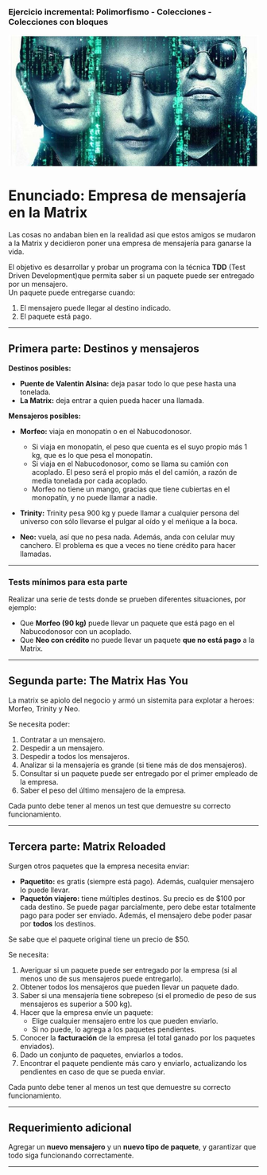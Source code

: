 ### Ejercicio incremental: Polimorfismo - Colecciones - Colecciones con bloques 

![](matrix.jpg)

# Enunciado: Empresa de mensajería en la Matrix

Las cosas no andaban bien en la realidad asi que estos amigos se mudaron a la Matrix  y decidieron poner una empresa de mensajería para ganarse la vida.  

El objetivo es desarrollar y probar un programa con la técnica **TDD** (Test Driven Development)que permita saber si un paquete puede ser entregado por un mensajero.  
Un paquete puede entregarse cuando:  
1. El mensajero puede llegar al destino indicado.  
2. El paquete está pago.

---

## Primera parte: Destinos y mensajeros

**Destinos posibles:**

- **Puente de Valentin Alsina:** deja pasar todo lo que pese hasta una tonelada.
- **La Matrix:** deja entrar a quien pueda hacer una llamada.

**Mensajeros posibles:**

- **Morfeo:** viaja en monopatín o en el Nabucodonosor.  
  - Si viaja en monopatín, el peso que cuenta es el suyo propio más 1 kg, que es lo que pesa el monopatín.  
  - Si viaja en el Nabucodonosor, como se llama su camión con acoplado. El peso será el propio más el del camión, a razón de media tonelada por cada acoplado.  
  - Morfeo no tiene un mango, gracias que tiene cubiertas en el monopatín, y no puede llamar a nadie.

- **Trinity:** Trinity pesa 900 kg y puede llamar a cualquier persona del universo con sólo llevarse el pulgar al oído y el meñique a la boca.

- **Neo:** vuela, así que no pesa nada. Además, anda con celular muy canchero. El problema es que a veces no tiene crédito para hacer llamadas.

---

### Tests mínimos para esta parte

Realizar una serie de tests donde se prueben diferentes situaciones, por ejemplo:  
- Que **Morfeo (90 kg)** puede llevar un paquete que está pago en el Nabucodonosor con un acoplado.  
- Que **Neo con crédito** no puede llevar un paquete **que no está pago** a la Matrix.  

---

## Segunda parte: The Matrix Has You

La matrix se apiolo del negocio y armó un sistemita para explotar a heroes: Morfeo, Trinity y Neo.  

Se necesita poder:  
1. Contratar a un mensajero.  
2. Despedir a un mensajero.  
3. Despedir a todos los mensajeros.  
4. Analizar si la mensajería es grande (si tiene más de dos mensajeros).  
5. Consultar si un paquete puede ser entregado por el primer empleado de la empresa.  
6. Saber el peso del último mensajero de la empresa.  

Cada punto debe tener al menos un test que demuestre su correcto funcionamiento.

---

## Tercera parte: Matrix Reloaded

Surgen otros paquetes que la empresa necesita enviar:

- **Paquetito:** es gratis (siempre está pago). Además, cualquier mensajero lo puede llevar.  
- **Paquetón viajero:** tiene múltiples destinos. Su precio es de $100 por cada destino. Se puede pagar parcialmente, pero debe estar totalmente pago para poder ser enviado. Además, el mensajero debe poder pasar por **todos** los destinos.  

Se sabe que el paquete original tiene un precio de $50.  

Se necesita:  
1. Averiguar si un paquete puede ser entregado por la empresa (si al menos uno de sus mensajeros puede entregarlo).  
2. Obtener todos los mensajeros que pueden llevar un paquete dado.  
3. Saber si una mensajería tiene sobrepeso (si el promedio de peso de sus mensajeros es superior a 500 kg).  
4. Hacer que la empresa envíe un paquete:  
   - Elige cualquier mensajero entre los que pueden enviarlo.  
   - Si no puede, lo agrega a los paquetes pendientes.  
5. Conocer la **facturación** de la empresa (el total ganado por los paquetes enviados).  
6. Dado un conjunto de paquetes, enviarlos a todos.  
7. Encontrar el paquete pendiente más caro y enviarlo, actualizando los pendientes en caso de que se pueda enviar.  

Cada punto debe tener al menos un test que demuestre su correcto funcionamiento.

---

## Requerimiento adicional

Agregar un **nuevo mensajero** y un **nuevo tipo de paquete**, y garantizar que todo siga funcionando correctamente.

---
